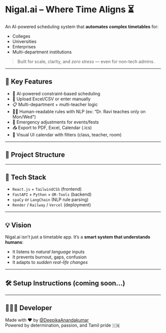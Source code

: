﻿# Nigal.ai – Where Time Aligns ⏳

An AI-powered scheduling system that **automates complex timetables** for:
- Colleges
- Universities
- Enterprises
- Multi-department institutions

> Built for scale, clarity, and *zero stress* — even for non-tech admins.

---

## 📌 Key Features

- 🧠 AI-powered constraint-based scheduling
- 🧾 Upload Excel/CSV or enter manually
- 📋 Multi-department + multi-teacher logic
- 🧍‍♀️ Human-readable rules with NLP (ex: “Dr. Ravi teaches only on Mon/Wed”)
- 🧭 Emergency adjustments for events/fests
- 📤 Export to PDF, Excel, Calendar (.ics)
- 📅 Visual UI calendar with filters (class, teacher, room)

---

## 📁 Project Structure

---

## 🔧 Tech Stack

- `React.js` + `TailwindCSS` (frontend)
- `FastAPI` + `Python` + `OR-Tools` (backend)
- `spaCy` or `LangChain` (NLP rule parsing)
- `Render` / `Railway` / `Vercel` (deployment)

---

## 💡 Vision

Nigal.ai isn’t just a timetable app.
It’s a **smart system that understands humans**:
- It listens to *natural language* inputs
- It prevents burnout, gaps, confusion
- It adapts to *sudden real-life changes*

---

## 🛠️ Setup Instructions (coming soon...)

---

## 👩🏽‍💻 Developer

Made with ❤️ by [@DeepikaAnandakumar](https://github.com/DeepikaAnandakumar)  
Powered by determination, passion, and Tamil pride 🇮🇳


